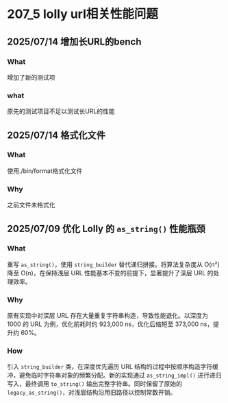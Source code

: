 # 207_5 lolly url相关性能问题

## 2025/07/14 增加长URL的bench
### What
增加了新的测试项

### what
原先的测试项目不足以测试长URL的性能


## 2025/07/14 格式化文件

### What
使用./bin/format格式化文件

### Why
之前文件未格式化

## 2025/07/09 优化 Lolly 的 `as_string()` 性能瓶颈

### What
重写 `as_string()`，使用 `string_builder` 替代递归拼接。将算法复杂度从 O(n²) 降至 O(n)，在保持浅层 URL 性能基本不变的前提下，显著提升了深层 URL 的处理效率。

### Why
原有实现中对深层 URL 存在大量重复字符串构造，导致性能退化。以深度为 1000 的 URL 为例，优化前耗时约 923,000 ns，优化后缩短至 373,000 ns，提升约 60%。

### How
引入 `string_builder` 类，在深度优先遍历 URL 结构的过程中按顺序构造字符缓冲，避免临时字符串对象的频繁分配。新的实现通过 `as_string_impl()` 进行递归写入，最终调用 `to_string()` 输出完整字符串。同时保留了原始的 `legacy_as_string()`，对浅层结构沿用旧路径以控制常数开销。
